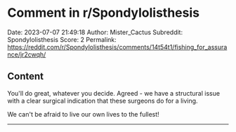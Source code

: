 # Comment in r/Spondylolisthesis

Date: 2023-07-07 21:49:18
Author: Mister_Cactus
Subreddit: Spondylolisthesis
Score: 2
Permalink: https://reddit.com/r/Spondylolisthesis/comments/14t54t1/fishing_for_assurance/jr2cwqh/

## Content

You'll do great, whatever you decide. Agreed - we have a structural issue with a clear surgical indication that these surgeons do for a living.

We can't be afraid to live our own lives to the fullest!

---
